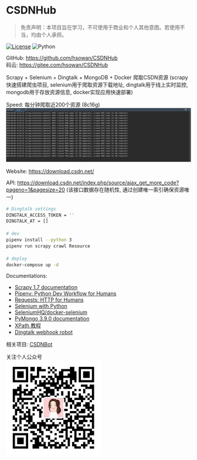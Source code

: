 # CSDNHub
> 免责声明：本项目旨在学习，不可使用于商业和个人其他意图。若使用不当，均由个人承担。

[![License](https://img.shields.io/github/license/richardchien/nonebot.svg)](./LICENSE)
![Python](https://img.shields.io/badge/python-3.72-blue.svg)
<!-- [![GitHub stars](https://img.shields.io/github/stars/hsowan/CSDNHub)](https://github.com/hsowan/CSDNHub) -->


GitHub: https://github.com/hsowan/CSDNHub  
码云: https://gitee.com/hsowan/CSDNHub

Scrapy + Selenium + Dingtalk + MongoDB + Docker 爬取CSDN资源
(scrapy快速搭建爬虫项目, selenium用于爬取资源下载地址, dingtalk用于线上实时监控, mongodb用于存放资源信息, docker实现应用快速部署)

Speed: 每分钟爬取近200个资源 (8c16g)
![csdn-spider crawl speed](image/csdn-spider-crawl-speed.png)

Website: https://download.csdn.net/

API: https://download.csdn.net/index.php/source/ajax_get_more_code?pageno=1&pagesize=20
(该接口数据存在随机性, 通过创建唯一索引确保资源唯一)

```sh
# Dingtalk settings
DINGTALK_ACCESS_TOKEN = ''
DINGTALK_AT = []

# dev
pipenv install --python 3
pipenv run scrapy crawl Resource

# deploy
docker-compose up -d
```

Documentations:
* [Scrapy 1.7 documentation](https://docs.scrapy.org/en/latest/)
* [Pipenv: Python Dev Workflow for Humans](https://pipenv.readthedocs.io/en/latest/)
* [Requests: HTTP for Humans](https://2.python-requests.org/en/master/)
* [Selenium with Python](https://selenium-python.readthedocs.io/)
* [SeleniumHQ/docker-selenium](https://github.com/SeleniumHQ/docker-selenium)
* [PyMongo 3.9.0 documentation](https://api.mongodb.com/python/current/tutorial.html)
* [XPath 教程](https://www.runoob.com/xpath/xpath-tutorial.html)
* [Dingtalk webhook robot](https://ding-doc.dingtalk.com/doc#/serverapi2/qf2nxq)

相关项目: [CSDNBot](https://github.com/hsowan/CSDNBot)

关注个人公众号  
![wechat](./image/wx.jpg)



